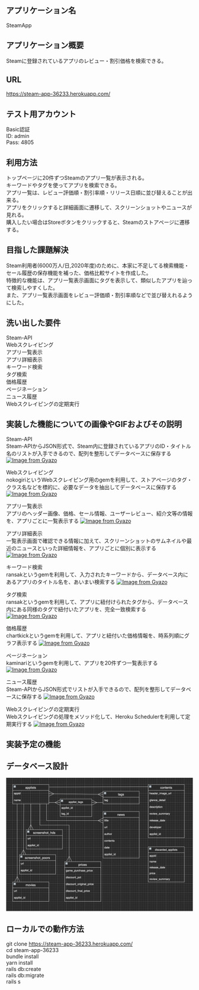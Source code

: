 ## アプリケーション名
SteamApp

## アプリケーション概要
Steamに登録されているアプリのレビュー・割引価格を検索できる。

## URL
https://steam-app-36233.herokuapp.com/

## テスト用アカウント
Basic認証<br>
ID: admin<br>
Pass: 4805

## 利用方法
トップページに20件ずつSteamのアプリ一覧が表示される。<br>
キーワードやタグを使ってアプリを検索できる。<br>
アプリ一覧は、レビュー評価順・割引率順・リリース日順に並び替えることが出来る。<br>
アプリをクリックすると詳細画面に遷移して、スクリーンショットやニュースが見れる。<br>
購入したい場合はStoreボタンをクリックすると、Steamのストアページに遷移する。

## 目指した課題解決
Steam利用者(6000万人/日,2020年度)のために、本家に不足してる検索機能・セール履歴の保存機能を補った、価格比較サイトを作成した。<br>
特徴的な機能は、アプリ一覧表示画面にタグを表示して、類似したアプリを辿って検索しやすくした。<br>
また、アプリ一覧表示画面をレビュー評価順・割引率順などで並び替えれるようにした。

## 洗い出した要件
Steam-API<br>
Webスクレイピング<br>
アプリ一覧表示<br>
アプリ詳細表示<br>
キーワード検索<br>
タグ検索<br>
価格履歴<br>
ページネーション<br>
ニュース履歴<br>
Webスクレイピングの定期実行

## 実装した機能についての画像やGIFおよびその説明
Steam-API<br>
Steam-APIからJSON形式で、Steam内に登録されているアプリのID・タイトル名のリストが入手できるので、配列を整形してデータベースに保存する
[![Image from Gyazo](https://i.gyazo.com/32eedf3e9de2ef21045ecb5b739838f6.png)](https://gyazo.com/32eedf3e9de2ef21045ecb5b739838f6)

Webスクレイピング<br>
nokogiriというWebスクレイピング用のgemを利用して、ストアページのタグ・クラス名などを標的に、必要なデータを抽出してデータベースに保存する
[![Image from Gyazo](https://i.gyazo.com/fea982dea28d4cf90ec9451b6a6ee94c.png)](https://gyazo.com/fea982dea28d4cf90ec9451b6a6ee94c)

アプリ一覧表示<br>
アプリのヘッダー画像、価格、セール情報、ユーザーレビュー、紹介文等の情報を、アプリごとに一覧表示する
[![Image from Gyazo](https://i.gyazo.com/d0ff4e96acfe4280804140678e91ced7.png)](https://gyazo.com/d0ff4e96acfe4280804140678e91ced7)

アプリ詳細表示<br>
一覧表示画面で確認できる情報に加えて、スクリーンショットのサムネイルや最近のニュースといった詳細情報を、アプリごとに個別に表示する
[![Image from Gyazo](https://i.gyazo.com/b846417db1fd4d31aedfc41833239c74.jpg)](https://gyazo.com/b846417db1fd4d31aedfc41833239c74)

キーワード検索<br>
ransakというgemを利用して、入力されたキーワードから、データベース内にあるアプリのタイトル名を、あいまい検索する
[![Image from Gyazo](https://i.gyazo.com/db279cd6477635ba58941d1cd8e5c1e5.png)](https://gyazo.com/db279cd6477635ba58941d1cd8e5c1e5)

タグ検索<br>
ransakというgemを利用して、アプリに紐付けられたタグから、データベース内にある同様のタグで紐付いたアプリを、完全一致検索する
[![Image from Gyazo](https://i.gyazo.com/beb1c9abef2ce27f5074a0c8c2239921.png)](https://gyazo.com/beb1c9abef2ce27f5074a0c8c2239921)

価格履歴<br>
chartkickというgemを利用して、アプリと紐付いた価格情報を、時系列順にグラフ表示する
[![Image from Gyazo](https://i.gyazo.com/0b286758bce07ede8088800b83fc4d56.png)](https://gyazo.com/0b286758bce07ede8088800b83fc4d56)

ページネーション<br>
kaminariというgemを利用して、アプリを20件ずつ一覧表示する
[![Image from Gyazo](https://i.gyazo.com/0fd7e0c05b15e3cca53a34f772c70c7d.png)](https://gyazo.com/0fd7e0c05b15e3cca53a34f772c70c7d)

ニュース履歴<br>
Steam-APIからJSON形式でリストが入手できるので、配列を整形してデータベースに保存する
[![Image from Gyazo](https://i.gyazo.com/3be87c98296f224bbda6845efee9614a.png)](https://gyazo.com/3be87c98296f224bbda6845efee9614a)

Webスクレイピングの定期実行<br>
Webスクレイピングの処理をメソッド化して、Heroku Schedulerを利用して定期実行する
[![Image from Gyazo](https://i.gyazo.com/6ad1373b27ab429bc843cab3c55fc38c.png)](https://gyazo.com/6ad1373b27ab429bc843cab3c55fc38c)

## 実装予定の機能

## データベース設計
![](2021-08-22-18-46-49.png)

## ローカルでの動作方法
git clone <https://steam-app-36233.herokuapp.com/><br>
cd steam-app-36233<br>
bundle install<br>
yarn install<br>
rails db:create<br>
rails db:migrate<br>
rails s